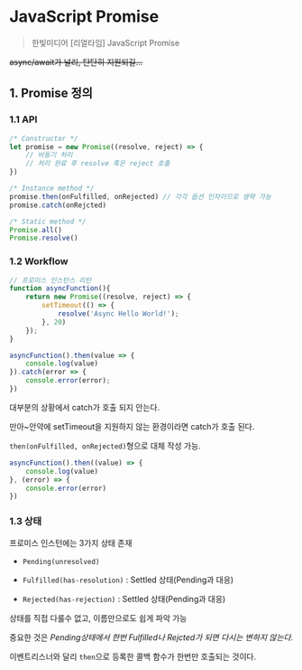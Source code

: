 # JavaScript Promise
> 한빛미디어 [리얼타임] JavaScript Promise

~~async/await가 널리, 탄탄히 지원되길...~~

## 1. Promise 정의

### 1.1 API

```javascript
/* Constructor */
let promise = new Promise((resolve, reject) => {
    // 비동기 처리
    // 처리 완료 후 resolve 혹은 reject 호출
})

/* Instance method */
promise.then(onFulfilled, onRejected) // 각각 옵션 인자이므로 생략 가능
promise.catch(onRejcted)

/* Static method */
Promise.all()
Promise.resolve()
```

### 1.2 Workflow

```javascript
// 프로미스 인스턴스 리턴
function asyncFunction(){
    return new Promise((resolve, reject) => {
        setTimeout(() => {
            resolve('Async Hello World!');
        }, 20)
    });
}

asyncFunction().then(value => {
    console.log(value)
}).catch(error => {
    console.error(error);
})
```
대부분의 상황에서 catch가 호출 되지 안는다.

만아~안약에 setTimeout을 지원하지 않는 환경이라면 catch가 호출 된다.

`then(onFulfilled, onRejected)`형으로 대체 작성 가능.

```javascript
asyncFunction().then((value) => {
    console.log(value)
}, (error) => {
    console.error(error)
})
```

### 1.3 상태

프로미스 인스턴에는 3가지 상태 존재

- `Pending(unresolved)`

- `Fulfilled(has-resolution)` : Settled 상태(Pending과 대응)

- `Rejected(has-rejection)` : Settled 상태(Pending과 대응)

상태를 직접 다룰수 없고, 이름만으로도 쉽게 파악 가능

중요한 것은 *Pending상태에서 한번 Fulfilled나 Rejcted가 되면 다시는 변하지 않는다.*

이벤트리스너와 달리 `then`으로 등록한 콜백 함수가 한번만 호출되는 것이다.

